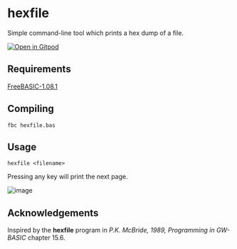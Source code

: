 # hexfile

Simple command-line tool which prints a hex dump of a file.

[![Open in Gitpod](https://gitpod.io/button/open-in-gitpod.svg)](https://gitpod.io/#https://github.com/jlaasonen/hexfile)

## Requirements

[FreeBASIC-1.08.1](https://freebasic.net/)

## Compiling

```
fbc hexfile.bas 
```

## Usage

```
hexfile <filename>
```

Pressing any key will print the next page.

![image](https://user-images.githubusercontent.com/404469/134071015-8a2486db-1a37-4dda-a92e-6ab37a1d312a.png)

## Acknowledgements

Inspired by the **hexfile** program in *P.K. McBride, 1989, Programming in GW-BASIC* chapter 15.6.
